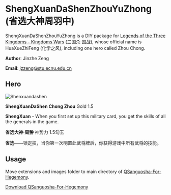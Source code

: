 # ShengXuanDaShenZhouYuZhong (省选大神周羽中)
ShengXuanDaShenZhouYuZhong is a DIY package for [Legends of the Three Kingdoms - Kingdoms Wars](http://guozhan.sanguosha.com) (三国杀·国战), whose official name is HuaXueZhiFeng (化学之风), including one hero called Zhou Chong.

**Author**: Jinzhe Zeng

**Email**: jzzeng@stu.ecnu.edu.cn

## Hero

![Shenxuandashen](https://github.com/njzjz/ZhouYuZhong/blob/master/image/fullskin/generals/full/Shengxuandashen.png?raw=true)

**ShengXuanDaShen Chong Zhou** Gold 1.5

**ShengXuan** - When you first set up this military card, you get the skills of all the generals in the game.

**省选大神·周翀** 神势力 1.5勾玉

**省选**——锁定技，当你第一次明置此武将牌后，你获得游戏中所有武将的技能。

## Usage
Move extensions and images folder to main directory of [QSanguosha-For-Hegemony](https://github.com/Mogara/QSanguosha-For-Hegemony).

[Download QSanguosha-For-Hegemony](https://github.com/Mogara/QSanguosha-For-Hegemony)
